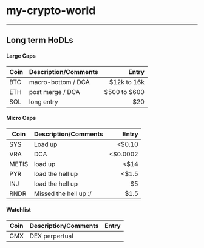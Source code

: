 # my-crypto-world

---

## Long term HoDLs

#### Large Caps

| Coin| Description/Comments|Entry|
| ----|:-------------| -----:|
| BTC| macro-bottom / DCA | $12k to 16k |
| ETH| post merge / DCA | $500 to $600 |
| SOL| long entry | $20|


#### Micro Caps
| Coin| Description/Comments|Entry|
| ----|:-------------| -----:|
| SYS| Load up | <$0.10|
| VRA| DCA | <$0.0002|
| METIS| load up | <$14|
| PYR| load the hell up | <$1.5|
|INJ|load the hell up |$5|
|RNDR|Missed the hell up :/|$1.5|


#### Watchlist
| Coin| Description/Comments|Entry|
| ----|:-------------| -----:|
| GMX | DEX perpertual | |
